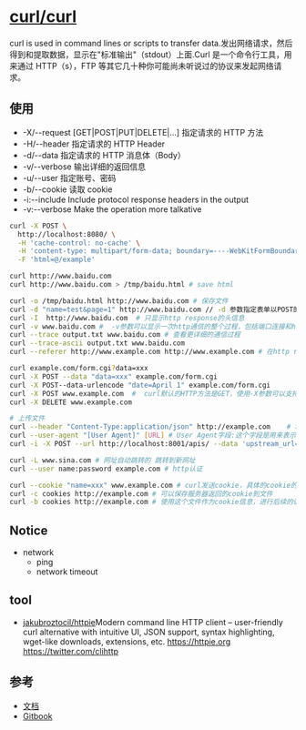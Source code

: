 # [curl/curl](https://github.com/curl/curl)

curl is used in command lines or scripts to transfer data.发出网络请求，然后得到和提取数据，显示在"标准输出"（stdout）上面.Curl 是一个命令行工具，用来通过 HTTP（s），FTP 等其它几十种你可能尚未听说过的协议来发起网络请求。

## 使用

* -X/--request [GET|POST|PUT|DELETE|…]  指定请求的 HTTP 方法
* -H/--header                           指定请求的 HTTP Header
* -d/--data                             指定请求的 HTTP 消息体（Body）
* -v/--verbose                          输出详细的返回信息
* -u/--user                             指定账号、密码
* -b/--cookie                           读取 cookie
* -i:--include Include protocol response headers in the output
* -v:--verbose       Make the operation more talkative

```sh
curl -X POST \
  http://localhost:8080/ \
  -H 'cache-control: no-cache' \
  -H 'content-type: multipart/form-data; boundary=----WebKitFormBoundary7MA4YWxkTrZu0gW' \
  -F 'html=@/example'

curl http://www.baidu.com
curl http://www.baidu.com > /tmp/baidu.html # save html

curl -o /tmp/baidu.html http://www.baidu.com # 保存文件
curl -d "name=test&page=1" http://www.baidu.com // -d 参数指定表单以POST的形式执行。
curl -I  http://www.baidu.com  # 只显示http response的头信息
curl -v www.baidu.com #  -v参数可以显示一次http通信的整个过程，包括端口连接和http request头信息
curl --trace output.txt www.baidu.com # 查看更详细的通信过程
curl --trace-ascii output.txt www.baidu.com
curl --referer http://www.example.com http://www.example.com # 在http request头信息中，提供一个referer字段，表示你是从哪里跳转过来的

curl example.com/form.cgi?data=xxx
curl -X POST --data "data=xxx" example.com/form.cgi
curl -X POST--data-urlencode "date=April 1" example.com/form.cgi
curl -X POST www.example.com  #  curl默认的HTTP方法是GET，使用-X参数可以支持其他动词。
curl -X DELETE www.example.com

# 上传文件
curl --header "Content-Type:application/json" http://example.com    # 增加一个头信息
curl --user-agent "[User Agent]" [URL] # User Agent字段:这个字段是用来表示客户端的设备信息。服务器有时会根据这个字段，针对不同设备，返回不同格式的网页
curl -i -X POST --url http://localhost:8001/apis/ --data 'upstream_url=http://camp.uats.cc' --data 'request_path=login' # i:显示http response的头信息，连同网页代码一起

curl -L www.sina.com # 网址自动跳转的 跳转到新网址
curl --user name:password example.com # http认证

curl --cookie "name=xxx" www.example.com # curl发送cookie，具体的cookie的值，可以从http response头信息的`Set-Cookie`字段中得到
curl -c cookies http://example.com # 可以保存服务器返回的cookie到文件
curl -b cookies http://example.com # 使用这个文件作为cookie信息，进行后续的请求
```

## Notice

* network
    - ping
    - network timeout

## tool

* [jakubroztocil/httpie](https://github.com/jakubroztocil/httpie)Modern command line HTTP client – user-friendly curl alternative with intuitive UI, JSON support, syntax highlighting, wget-like downloads, extensions, etc. <https://httpie.org> <https://twitter.com/clihttp>

## 参考

* [文档](https://ec.haxx.se/)
* [Gitbook](https://www.gitbook.com/book/bagder/everything-curl/details)
